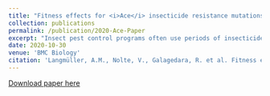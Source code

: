 ```yaml
---
title: "Fitness effects for <i>Ace</i> insecticide resistance mutations are determined by ambient temperature"
collection: publications
permalink: /publication/2020-Ace-Paper
excerpt: "Insect pest control programs often use periods of insecticide treatment with intermittent breaks, to prevent fixing of mutations conferring insecticide resistance. Such mutations are typically costly in an insecticide-free environment, and their frequency is determined by the balance between insecticide treatment and cost of resistance. *Ace*, a key gene in neuronal signaling, is a prominent target of many insecticides and across several species, three amino acid replacements (I161V, G265A, and F330Y) provide resistance against several insecticides. Because temperature disturbs neuronal signaling homeostasis, we reasoned that the cost of insecticide resistance could be modulated by ambient temperature. Experimental evolution of a natural *Drosophila simulans* population at hot and cold temperature regimes uncovered a surprisingly strong effect of ambient temperature. In the cold temperature regime, the resistance mutations were strongly counter selected (s = − 0.055), but in a hot environment, the fitness costs of resistance mutations were reduced by almost 50% (s = − 0.031). We attribute this unexpected observation to the advantage of the reduced enzymatic activity of resistance mutations in hot environments. We show that fitness costs of insecticide resistance genes are temperature-dependent and suggest that the duration of insecticide-free periods need to be adjusted for different climatic regions to reflect these costs. We suggest that such environment-dependent fitness effects may be more common than previously assumed and pose a major challenge for modeling climate change."
date: 2020-10-30
venue: 'BMC Biology'
citation: 'Langmüller, A.M., Nolte, V., Galagedara, R. et al. Fitness effects for <i>Ace</i> insecticide resistance mutations are determined by ambient temperature. BMC Biol 18, 157 (2020). https://doi.org/10.1186/s12915-020-00882-5'
---
```


[Download paper here](https://bmcbiol.biomedcentral.com/articles/10.1186/s12915-020-00882-5)

